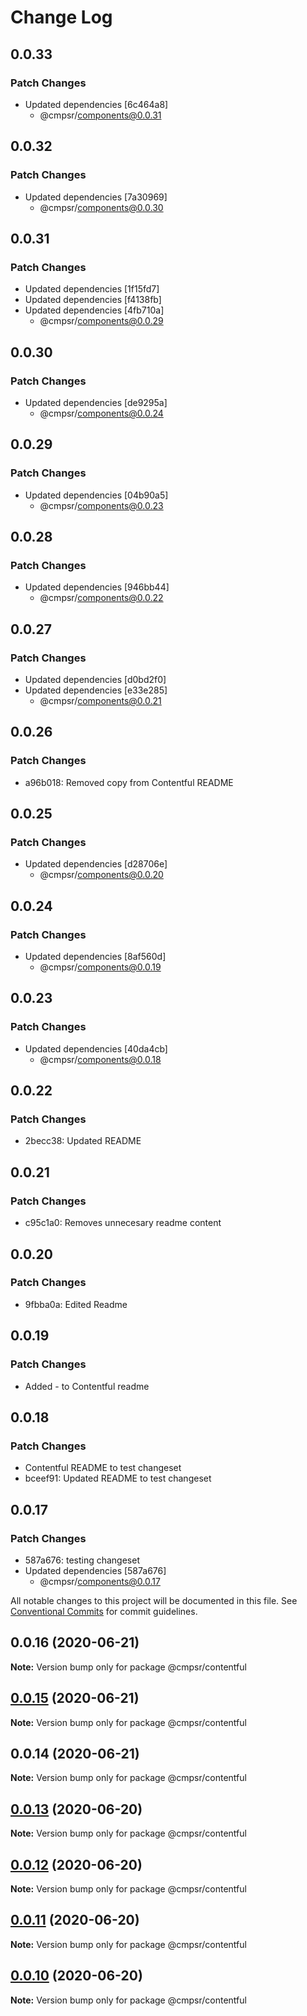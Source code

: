# Change Log

## 0.0.33

### Patch Changes

- Updated dependencies [6c464a8]
  - @cmpsr/components@0.0.31

## 0.0.32

### Patch Changes

- Updated dependencies [7a30969]
  - @cmpsr/components@0.0.30

## 0.0.31

### Patch Changes

- Updated dependencies [1f15fd7]
- Updated dependencies [f4138fb]
- Updated dependencies [4fb710a]
  - @cmpsr/components@0.0.29

## 0.0.30

### Patch Changes

- Updated dependencies [de9295a]
  - @cmpsr/components@0.0.24

## 0.0.29

### Patch Changes

- Updated dependencies [04b90a5]
  - @cmpsr/components@0.0.23

## 0.0.28

### Patch Changes

- Updated dependencies [946bb44]
  - @cmpsr/components@0.0.22

## 0.0.27

### Patch Changes

- Updated dependencies [d0bd2f0]
- Updated dependencies [e33e285]
  - @cmpsr/components@0.0.21

## 0.0.26

### Patch Changes

- a96b018: Removed copy from Contentful README

## 0.0.25

### Patch Changes

- Updated dependencies [d28706e]
  - @cmpsr/components@0.0.20

## 0.0.24

### Patch Changes

- Updated dependencies [8af560d]
  - @cmpsr/components@0.0.19

## 0.0.23

### Patch Changes

- Updated dependencies [40da4cb]
  - @cmpsr/components@0.0.18

## 0.0.22

### Patch Changes

- 2becc38: Updated README

## 0.0.21

### Patch Changes

- c95c1a0: Removes unnecesary readme content

## 0.0.20

### Patch Changes

- 9fbba0a: Edited Readme

## 0.0.19

### Patch Changes

- Added - to Contentful readme

## 0.0.18

### Patch Changes

- Contentful README to test changeset
- bceef91: Updated README to test changeset

## 0.0.17

### Patch Changes

- 587a676: testing changeset
- Updated dependencies [587a676]
  - @cmpsr/components@0.0.17

All notable changes to this project will be documented in this file.
See [Conventional Commits](https://conventionalcommits.org) for commit guidelines.

## 0.0.16 (2020-06-21)

**Note:** Version bump only for package @cmpsr/contentful

## [0.0.15](https://github.com/cmpsr/composer/compare/v0.0.14...v0.0.15) (2020-06-21)

**Note:** Version bump only for package @cmpsr/contentful

## 0.0.14 (2020-06-21)

**Note:** Version bump only for package @cmpsr/contentful

## [0.0.13](https://github.com/cmpsr/composer/compare/v0.0.15...v0.0.13) (2020-06-20)

**Note:** Version bump only for package @cmpsr/contentful

## [0.0.12](https://github.com/cmpsr/composer/compare/v0.0.15...v0.0.12) (2020-06-20)

**Note:** Version bump only for package @cmpsr/contentful

## [0.0.11](https://github.com/cmpsr/composer/compare/v0.0.15...v0.0.11) (2020-06-20)

**Note:** Version bump only for package @cmpsr/contentful

## [0.0.10](https://github.com/cmpsr/composer/compare/v0.0.15...v0.0.10) (2020-06-20)

**Note:** Version bump only for package @cmpsr/contentful
